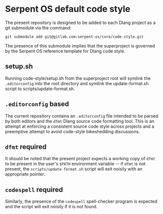 # Serpent OS default code style

The present repository is designed to be added to each Dlang project as a git submodule via the
command:

`git submodule add git@gitlab.com:serpent-os/core/code-style.git`

The presence of this submodule implies that the superproject is governed by the Serpent OS
reference template for Dlang code style.

## setup.sh

Running code-style/setup.sh from the superproject root will symlink the `.editorconfig` into the
root directory and symlink the update-format.sh script to scripts/update-format.sh.

## `.editorconfig` based

The current repository contains an `.editorconfig` file intended to be parsed by both editors and
the `dfmt` Dlang source code formatting tool. This is an attempt at enforcing a consistent source
code style across projects and a preemptive attempt to avoid code-style bikeshedding discussions.

## `dfmt` required

It should be noted that the present project expects a working copy of `dfmt` to be present in the
user's `$PATH` environment variable -- if `dfmt` is not present, the `scripts/update-format.sh`
script will exit noisily with an appropriate pointer.

## `codespell` required

Similarly, the presence of the `codespell` spell-checker program is expected and the script will
exit noisily if it is not found.
